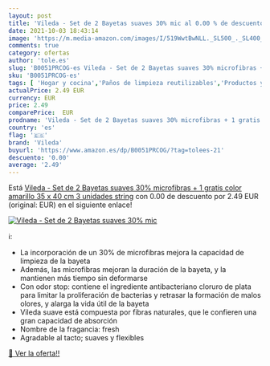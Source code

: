 ```yaml
---
layout: post
title: 'Vileda - Set de 2 Bayetas suaves 30% mic al 0.00 % de descuento'
date: 2021-10-03 18:43:14
image: 'https://m.media-amazon.com/images/I/519WwtBwNLL._SL500_._SL400_.jpg'
comments: true
category: ofertas
author: 'tole.es'
slug: 'B0051PRCOG-es Vileda - Set de 2 Bayetas suaves 30% microfibras + 1...'
sku: 'B0051PRCOG-es'
tags: [ 'Hogar y cocina','Paños de limpieza reutilizables','Productos y utensilios de limpieza','vileda', ]
actualPrice: 2.49 EUR
currency: EUR
price: 2.49
comparePrice:  EUR
prodname: 'Vileda - Set de 2 Bayetas suaves 30% microfibras + 1 gratis  color amarillo  35 x 40 cm  3 unidades string'
country: 'es'
flag: '🇪🇸'
brand: 'Vileda'
buyurl: 'https://www.amazon.es/dp/B0051PRCOG/?tag=tolees-21'
descuento: '0.00'
average: '2.49'
---
```


Está [Vileda - Set de 2 Bayetas suaves 30% microfibras + 1 gratis  color amarillo  35 x 40 cm  3 unidades string](https://www.amazon.es/dp/B0051PRCOG/?tag=tolees-21) con 0.00 de descuento por 2.49 EUR (original:  EUR) en el siguiente enlace!

[![Vileda - Set de 2 Bayetas suaves 30% mic](https://m.media-amazon.com/images/I/519WwtBwNLL._SL500_._SL400_.jpg)](https://www.amazon.es/dp/B0051PRCOG/?tag=tolees-21)

ℹ️:

- La incorporación de un 30% de microfibras mejora la capacidad de limpieza de la bayeta
- Además, las microfibras mejoran la duración de la bayeta, y la mantienen más tiempo sin deformarse
- Con odor stop: contiene el ingrediente antibacteriano cloruro de plata para limitar la proliferación de bacterias y retrasar la formación de malos olores, y alarga la vida útil de la bayeta
- Vileda suave está compuesta por fibras naturales, que le confieren una gran capacidad de absorción
- Nombre de la fragancia: fresh
- Agradable al tacto; suaves y flexibles

[🛒 Ver la oferta!!](https://www.amazon.es/dp/B0051PRCOG/?tag=tolees-21)
